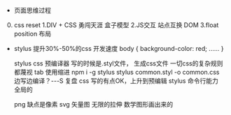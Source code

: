 - 页面思维过程
 0. css reset
 1.DIV + CSS 勇闯天涯
   盒子模型
 2.JS交互
   站点互换 DOM
 3.float position 布局

 - stylus
   提升30%-50%的css 开发速度
   body {
     background-color: red;
     ......
   }

   stylus css 预编译器
   写的时候是.styl文件， 生成css文件
   一切css的复杂规则都蔑视
     tab  使用缩进
   npm i -g stylus
   stylus common.styl -o common.css
   边写边编译？---S
   复盘
   css 写的有点OK，上升到预编辑 stylus
   命令行能力
   全局的


   png 缺点是像素
   svg 矢量图  无限的拉伸
   数学图形画出来的